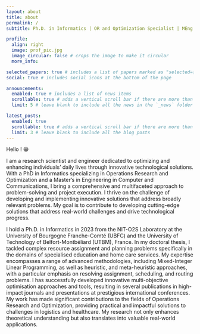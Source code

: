 ```yaml
---
layout: about
title: about
permalink: /
subtitle: Ph.D. in Informatics | OR and Optimization Specialist | MEng. in Computer and Communications Engineering

profile:
  align: right
  image: prof_pic.jpg
  image_circular: false # crops the image to make it circular
  more_info: 

selected_papers: true # includes a list of papers marked as "selected={true}"
social: true # includes social icons at the bottom of the page

announcements:
  enabled: true # includes a list of news items
  scrollable: true # adds a vertical scroll bar if there are more than 3 news items
  limit: 5 # leave blank to include all the news in the `_news` folder

latest_posts:
  enabled: true
  scrollable: true # adds a vertical scroll bar if there are more than 3 new posts items
  limit: 3 # leave blank to include all the blog posts
---
```



Hello ! 😁

I am a research scientist and engineer dedicated to optimizing and enhancing individuals’ daily lives through innovative technological solutions. With a PhD in Informatics specializing in Operations Research and Optimization and a Master’s in Engineering in Computer and Communications, I bring a comprehensive and multifaceted approach to problem-solving and project execution.
I thrive on the challenge of developing and implementing innovative solutions that address broadly relevant problems. 
My goal is to contribute to developing cutting-edge solutions that address real-world challenges and drive technological progress.

I hold a Ph.D. in Informatics in 2023 from the NIT-O2S Laboratory at the University of Bourgogne Franche-Comté (UBFC) and the University of Technology of Belfort-Montbéliard (UTBM), France. In my doctoral thesis, I tackled complex resource assignment and planning problems specifically in the domains of specialised education and home care services. My expertise encompasses a range of advanced methodologies, including Mixed-Integer Linear Programming, as well as heuristic, and meta-heuristic approaches, with a particular emphasis on resolving assignment, scheduling, and routing problems. I has successfully developed innovative multi-objective optimisation approaches and tools, resulting in several publications in high-impact journals and presentations at prestigious international conferences. My work has made significant contributions to the fields of Operations Research and Optimization, providing practical and impactful solutions to challenges in logistics and healthcare. My research not only enhances theoretical understanding but also translates into valuable real-world applications.

